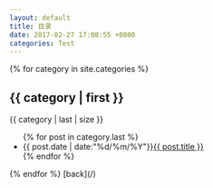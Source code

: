 ```yaml
---
layout: default
title: 目录
date: 2017-02-27 17:08:55 +0800
categories: Test
---
```


{% for category in site.categories %}
<h2>{{ category | first }}</h2>
<span>{{ category | last | size }}</span>
<ul class="arc-list">
    {% for post in category.last %}
        <li>{{ post.date | date:"%d/%m/%Y"}}<a href="{{ post.url }}">{{ post.title }}</a></li>
    {% endfor %}
</ul>
{% endfor %}
[back](/)
